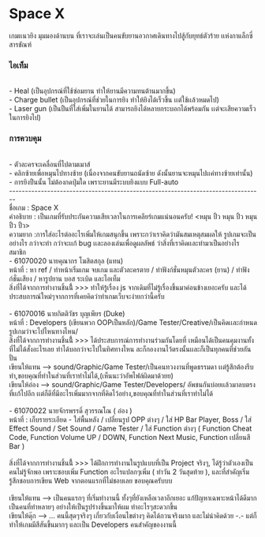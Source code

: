 ﻿# Space X
  เกมเเนวยิง มุมมองด้านบน ที่เราจะเล่นเป็นคนขับยานอวกาศเดินทางไปสู้กับยุทธ์ตัวร้าย เเห่งกาแล็กซี่สารขัณฑ์<br>
<h3>ไอเท็ม</h3><br>
- Heal (เป็นอุปกรณ์ที่ใช้ซ่อมยาน ทำให้ยานมีความทนต้านมากขึ้น)<br>
- Charge bullet (เป็นอุปกรณ์ที่ช่วยในการยิง ทำให้ยิงได้เร็วขึ้น เเต่ใช้เเล้วหมดไป)<br>
- Laser gun (เป็นปืนที่ใส่เพิ่มในยานได้ สามารถยิงได้หลายกระบอกได้พร้อมกัน เเต่จะเสียความเร็วในการยิงไป)<br>
<h3>การควบคุม</h3><br>
- ตัวละครจะเคลื่อนที่ไปตามเมาส์<br>
- คลิกซ้ายเพื่อหมุนไปทางซ้าย (เนื่องจากคนขับยานถนัดซ้าย ดังนั้นยานจะหมุนไปเเค่ทางซ้ายเท่านั้น)<br>
- การยิงปืนนั้น ไม่ต้องกดปุ่มใด  เพราะยานมีระบบยิงแบบ Full-auto<br>
--------------------------------------------------------------------------------<br>
ชื่อเกม : Space X<br>
คำอธิบาย : เป็นเกมที่รับประกันความเสียเวลาในการเคลียร์เกมแน่นอนครับ! <หมุน ปิ้ว หมุน ปิ้ว หมุน ปิ้ว ปิ้ว><br>
ความยาก :การใส่อะไรต่ออะไรเพิ่มให้เกมสนุกขึ้น เพราะกว่าเราคิดว่ามันสมเหตุสมผลให้ รูปเกมจะเป็นอย่างไร กว่าจะทำ กว่าจะเเก้ bug เเละลองเล่นเพื่อดูผลลัพธ์ ว่าสิ่งที่เราคิดเเละทำมาเป็นอย่างไร<br>
สมาชิก <br>
- 61070020 นายคุณากร โฆสิตสกุล (แทน)<br>
หน้าที่ : หา ref / ทำหน้าเริ่มเกม จบเกม และตัวละครตาย / ทำฟังก์ชั่นหมุนตัวละคร (ยาน) / ทำฟังก์ชั่นเสียง / หารูปยาน บอส ระเบิด และไอเท็ม<br>
สิ่งที่ได้จากการทำงานชิ้นนี้้ >>> ทำให้รู้เรื่อง js จากเดิมที่ไม่รู้เรื่องขึ้นมาค่อนข้างเยอะครับ และได้ประสบการณ์ใหม่ๆจากการที่เคยคิดว่าทำเกมเว็บจะง่ายกว่านี้ครับ<br><br>
- 61070016 นายกิตติวัชร บุญเพียร (Duke)<br>
หน้าที่ : Developers (เขียนพวก OOPเป็นหลัก)/Game Tester/Creative/เป็นคิดเเละกำหนดรูปเกมว่าจะไปไหนทางไหน/<br>
สิ่งที่ได้จากการทำงานชิ้นนี้้ >>> ได้ประสบการณ์การทำงานร่วมกันโดยที่ เหมือนได้เป็นคนคุมงานทั้งที่ไม่ได้สั่งอะไรเลย ทำได้บอกว่าจะไปในทิศทางไหน ละก็กองงานไว้ตรงนั้นเเละก็เป็นทุกคนที่ช่วยกันปั่น<br>
เขียนให้แทน --> sound/Graphic/Game Tester/เป็นคนทวงงานที่พูดธรรมดา เเต่รู้สึกต้องรีบทำ,ขอบคุณที่ทำในส่วนที่เราทำไม่ได้,(เห็นนะว่าอัพไฟล์ผิดมาด้วยย)<br>
เขียนให้อ๋อง --> sound/Graphic/Game Tester/Developers/ อัพชนกันบ่อยเเล้วมาลบตรงที่เเก้ไปอีก เเต่ก็ดีที่มีอะไรเพิ่มมากจากที่คิดไว้อย่าง,ขอบคุณที่ทำในส่วนที่เราทำไม่ได้<br><br>
- 61070022 นายจักรพรรดิ์ สุวรรณโณ ( อ๋อง )<br>
หน้าที่ : เก็บรายระเอียด - ใส่พื้นหลัง / เปลี่ยนรูป OPP ต่างๆ / ใส่ HP Bar Player, Boss / ใส่ Effect Sound / Set Sound / Game Tester / ใส่ Function ต่างๆ ( Function Cheat Code, Function Volume UP / DOWN, Function Next Music, Function เปลี่ยนสี Bar )<br><br>
สิ่งที่ได้จากการทำงานชิ้นนี้้ >>> ได้ฝึกการทำงานในรูปแบบที่เป็น Project จริงๆ, ได้รู้ว่าตัวเองเป็นคนไม่รู้จักพอ เพราะชอบเพิ่ม Function อะไรแปลกๆเพิ่ม ( ทำวัน 2 วันสุดท้าย ), และที่สำคัญเริ่มรู้สึกชอบการเขียน Web จากตอนแรกที่ไม่ชอบเลย ขอบคุณครับบบ <br><br>
เขียนให้แทน --> เป็นคนแรกๆ ที่เริ่มทำงานนี้ ทั้งๆที่ยังเหลือเวลาอีกเยอะ แก้ปัญหาเฉพาะหน้าได้ดีมาก เป็นคนที่ทำหลายๆ อย่างให้เป็นรูปร่างขึ้นมาให้ผม ทำอะไรๆสะดวกขึ้น<br>
เขียนให้ดุ๊ก --> ... คนนี้สุดๆจริงๆ เกี่ยวกับเงื่อนไขต่างๆ คิดได้กวนจริงมาก และไม่น่าคิดด้วย -.- แต่ก็ทำให้เกมมีสีสันขึ้นมากๆ และเป็น Developers คนสำคัญของงานนี้<br>

